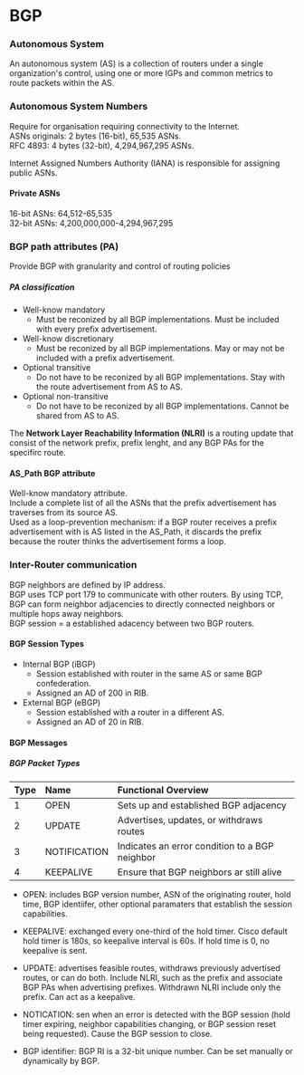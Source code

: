 # BGP
### Autonomous System
An autonomous system (AS) is a collection of routers under a single organization's control, using one or more IGPs and common metrics to route packets within the AS.  

### Autonomous System Numbers
Require for organisation requiring connectivity to the Internet.  
ASNs originals: 2 bytes (16-bit), 65,535 ASNs.  
RFC 4893: 4 bytes (32-bit), 4,294,967,295 ASNs.  
  
Internet Assigned Numbers Authority (IANA) is responsible for assigning public ASNs.  


#### Private ASNs  
16-bit ASNs: 64,512-65,535  
32-bit ASNs: 4,200,000,000-4,294,967,295  

### BGP path attributes (PA)
Provide BGP with granularity and control of routing policies  

##### PA classification
- Well-know mandatory
	- Must be reconized by all BGP implementations. Must be included with every prefix advertisement.
- Well-know discretionary
	- Must be reconized by all BGP implementations. May or may not be included with a prefix advertisement.
- Optional transitive
	- Do not have to be reconized by all BGP implementations. Stay with the route advertisement from AS to AS.
- Optional non-transitive
	- Do not have to be reconized by all BGP implementations. Cannot be shared from AS to AS.

  
The **Network Layer Reachability Information (NLRI)** is a routing update that consist of the network prefix, prefix lenght, and any BGP PAs for the specifirc route.  

#### AS_Path BGP attribute
Well-know mandatory attribute.  
Include a complete list of all the ASNs that the prefix advertisement has traverses from its source AS.  
Used as a loop-prevention mechanism: if a BGP router receives a prefix advertisement with is AS listed in the AS_Path, it discards the prefix because the router thinks the advertisement forms a loop.  

### Inter-Router communication
BGP neighbors are defined by IP address.  
BGP uses TCP port 179 to communicate with other routers. By using TCP, BGP can form neighbor adjacencies to directly connected neighbors or multiple hops away neighbors.  
BGP session = a established adacency between two BGP routers.  

#### BGP Session Types
- Internal BGP (iBGP)
	- Session established with router in the same AS or same BGP confederation.
	- Assigned an AD of 200 in RIB.
- External BGP (eBGP)
	- Session established with a router in a different AS.
	- Assigned an AD of 20 in RIB.

#### BGP Messages
##### BGP Packet Types
Type | Name         | Functional Overview|
|:-- | :---         | :------------------|
| 1  | OPEN         | Sets up and established BGP adjacency|
| 2  | UPDATE       | Advertises, updates, or withdraws routes|
| 3  | NOTIFICATION | Indicates an error condition to a BGP neighbor|
| 4  | KEEPALIVE    | Ensure that BGP neighbors ar still alive |

- OPEN: includes BGP version number, ASN of the originating router, hold time, BGP identiifer, other optional paramaters that establish the session capabilities.
- KEEPALIVE: exchanged every one-third of the hold timer. Cisco default hold timer is 180s, so keepalive interval is 60s. If hold time is 0, no keepalive is sent.
- UPDATE: advertises feasible routes, withdraws previously advertised routes, or can do both. Include NLRI, such as the prefix and associate BGP PAs when advertising prefixes. Withdrawn NLRI include only the prefix. Can act as a keepalive.
- NOTICATION: sen when an error is detected with the BGP session (hold timer expiring, neighbor capabilities changing, or BGP session reset being requested). Cause the BGP session to close.

- BGP identifier: BGP RI is a 32-bit unique number. Can be set manually or dynamically by BGP.